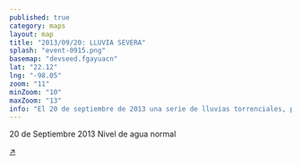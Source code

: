 ```yaml
---
published: true
category: maps
layout: map
title: "2013/09/20: LLUVIA SEVERA"
splash: "event-0915.png"
basemap: "devseed.fgayuacn"
lat: "22.12"
lng: "-98.05"
zoom: "11"
minZoom: "10"
maxZoom: "13"
info: "El 20 de septiembre de 2013 una serie de lluvias torrenciales, provocadas por el huracán Ingrid, causaron serios estragos en toma la costa del Golfo de México. En particular la ciudad de Tampico, Tamaulipas se vio fuertemente afectada y después de evento y requirió de más de 40 proyectos de reconstrucción de infraestructura financiados por el Fondo de Desastres Naturales. En la siguiente herramienta usando el slider en la parte superior, usando imágenes satelitales infrarrojas, puedes observar como se veía Tampico antes (lado derecho) y después del huracán ingrid. En particular es notable el incremento del tamaño de los cuerpos de agua en la región. Adicionalmente se incluye un marcador en la ubicación de cada uno de los proyectos de reconstrucción posteriores."
---
```


<div id="slider">
<span class="layer-label label-left">20 de Septiembre 2013</span>
<span class="layer-label label-right">Nivel de agua normal</span>
</div>

<a target="_blank" href="#" id="fullscreen">&#8599;</a>

<script type='text/javascript'>

$('#slider').append("<input id='range' class='range' type='range' min='0' max='1.0' step='any' />");

$('.loading').show();
$('#info').hide();
$('#pager').hide();

L.mapbox.accessToken = 'pk.eyJ1IjoiZGV2c2VlZCIsImEiOiJnUi1mbkVvIn0.018aLhX0Mb0tdtaT2QNe2Q';
var map = L.mapbox.map('map', null, { maxZoom: {{page.maxZoom}}, minZoom: {{page.minZoom}} }).setView([{{page.lat}}, {{page.lng}}], {{page.zoom}});
var baseLayer = L.mapbox.tileLayer('devseed.tampico2014');
map.addLayer(baseLayer);
var municipalitesLayer = L.geoJson();
var overlay = L.mapbox.tileLayer('devseed.tampicoFlooded').addTo(map);
var range = document.getElementById('range');
var markers = L.mapbox.featureLayer();
var municipalityKey = [];
municipalitesLayer.addTo(map);
markers.addTo(map);


new L.Control.MiniMap(L.mapbox.tileLayer('devseed.jfe5nhb2'), {
        aimingRectOptions: {
            color: '#FFBF00'
        }
    })
    .addTo(map);

 $.ajax({
        type: 'GET',
        url: 'http://201.175.32.249/api/action/datastore_search?resource_id=738a516d-67aa-4b4b-837a-2b81b9c9f61f&filters={"Code": "20300200920130130"}&limit=100000',
        dataType: 'jsonp',
        success: function(data) {
			
			console.log(data);
		
            $.each(data.result.records, function(index, value) {

                if (value.MunId) {

                    var munId = value.MunId.toString();
                    if (munId.length == 4) {
                        munId = '0' + munId;
                    }
                    var stateId = munId.substring(0, 2);
                    var munId = munId.substring(2);
                    
                    
                    var marker = L.marker(new L.LatLng(value['LATITUD'], value['LONGITUD']), {
                            'id': munId
                        });

                      var markup = '<img onerror="imgError(this);" class="project-image-tooltip" src="https://s3.amazonaws.com/fondephotos/Fotos-out/' + value['CLAVE'] + '-a.jpg" /><b>' + value['MUNICIPIO'] + '</b><br><small>' + value['ESTADO'] + '</small><br>' + value['TIPO.DE.APOYO'] + ' - ' + withCommas(value['MONTO.RECONSTRUCCION']);


                       // marker.setIcon(L.icon(icon));
                        marker.bindPopup(markup, {
                            autoPan: true
                        });

                        markers.addLayer(marker);
                        
                        $('.loading').hide();
	
		
                }

            });
            
            }
      });
      
 

var hash = window.location.hash;
if (hash === '#embed') {
    $('body').addClass('embed');
    map.scrollWheelZoom.disable();
}
   
         
function withCommas(x) {
    return x.toString().replace(/\B(?=(\d{3})+(?!\d))/g, ",");
}


function clip() {
  var nw = map.containerPointToLayerPoint([0, 0]),
      se = map.containerPointToLayerPoint(map.getSize()),
      clipX = nw.x + (se.x - nw.x) * range.value;

  overlay.getContainer().style.clip = 'rect(' + [nw.y, clipX, se.y, nw.x].join('px,') + 'px)';
}

range['oninput' in range ? 'oninput' : 'onchange'] = clip;
map.on('move', clip);

clip();

function imgError(image){
    $(image).hide();
}


</script>  
